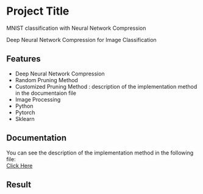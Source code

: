 
# Project Title

MNIST classification with Neural Network Compression

Deep Neural Network Compression for Image Classification
## Features

- Deep Neural Network Compression
- Random Pruning Method
- Customized Pruning Method : description of the implementation method in the documentaion file
- Image Processing 
- Python
- Pytorch
- Sklearn
## Documentation

You can see the description of the implementation method in the following file:  
[Click Here](https://linktodocumentation)


## Result



